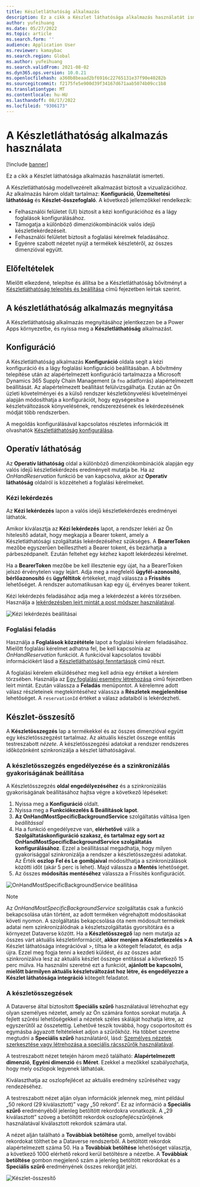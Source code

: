 ```yaml
---
title: Készletláthatóság alkalmazás
description: Ez a cikk a Készlet láthatósága alkalmazás használatát ismerteti.
author: yufeihuang
ms.date: 05/27/2022
ms.topic: article
ms.search.form: ''
audience: Application User
ms.reviewer: kamaybac
ms.search.region: Global
ms.author: yufeihuang
ms.search.validFrom: 2021-08-02
ms.dyn365.ops.version: 10.0.21
ms.openlocfilehash: a360b8beaad2bf6916c22765131e37f90e40282b
ms.sourcegitcommit: f2175fe5e900d39f34167d671aab5074b09cc1b8
ms.translationtype: MT
ms.contentlocale: hu-HU
ms.lasthandoff: 08/17/2022
ms.locfileid: "9306173"
---
```

# <a name="use-the-inventory-visibility-app"></a>A Készletláthatóság alkalmazás használata

[!include [banner](../includes/banner.md)]


Ez a cikk a Készlet láthatósága alkalmazás használatát ismerteti.

A Készletláthatóság modellvezérelt alkalmazást biztosít a vizualizációhoz. Az alkalmazás három oldalt tartalmaz: **Konfiguráció**, **Üzemeltetési láthatóság** és **Készlet-összefoglaló**. A következő jellemzőkkel rendelkezik:

- Felhasználói felületet (UI) biztosít a kézi konfigurációhoz és a lágy foglalások konfigurálásához.
- Támogatja a különböző dimenziókombinációk valós idejű készletlekérdezéseit.
- Felhasználói felületet biztosít a foglalási kérelmek feladásához.
- Egyénre szabott nézetet nyújt a termékek készletéről, az összes dimenzióval együtt.

## <a name="prerequisites"></a>Előfeltételek

Mielőtt elkezdené, telepítse és állítsa be a Készletláthatóság bővítményt a [Készletláthatóság telepítés és beállítása](inventory-visibility-setup.md) című fejezetben leírtak szerint.

## <a name="open-the-inventory-visibility-app"></a>A készletláthatóság alkalmazás megnyitása

A Készletláthatóság alkalmazás megnyitásához jelentkezzen be a Power Apps környezetbe, és nyissa meg a **Készletláthatóság** alkalmazást.

## <a name="configuration"></a><a name="configuration"></a>Konfiguráció

A Készletláthatóság alkalmazás **Konfiguráció** oldala segít a kézi konfiguráció és a lágy foglalási konfiguráció beállításában. A bővítmény telepítése után az alapértelmezett konfiguráció tartalmazza a Microsoft Dynamics 365 Supply Chain Management (a `fno` adatforrás) alapértelmezett beállítását. Az alapértelmezett beállítást felülvizsgálhatja. Ezután az Ön üzleti követelményei és a külső rendszer készletkönyvelési követelményei alapján módosíthatja a konfigurációt, hogy egységesítse a készletváltozások könyvelésének, rendszerezésének és lekérdezésének módját több rendszerben.

A megoldás konfigurálásával kapcsolatos részletes információk itt olvashatók [Készletláthatóság konfigurálása](inventory-visibility-configuration.md).

## <a name="operational-visibility"></a>Operatív láthatóság

Az **Operatív láthatóság** oldal a különböző dimenziókombinációk alapján egy valós idejű készletlekérdezés eredményeit mutatja be. Ha az *OnHandReservation* funkció be van kapcsolva, akkor az **Operatív láthatóság** oldalról is közzéteheti a foglalási kérelmeket.

### <a name="on-hand-query"></a>Kézi lekérdezés

Az **Kézi lekérdezés** lapon a valós idejű készletlekérdezés eredményei láthatók.

Amikor kiválasztja az **Kézi lekérdezés** lapot, a rendszer lekéri az Ön hitelesítő adatait, hogy megkapja a Bearer tokent, amely a Készletláthatósági szolgáltatás lekérdezéséhez szükséges. A **BearerToken** mezőbe egyszerűen beillesztheti a Bearer tokent, és bezárhatja a párbeszédpanelt. Ezután feltehet egy kézhez kapott lekérdezési kérelmet.

Ha a **BearerToken** mezőbe be kell illesztenie egy újat, ha a BearerToken jelszó érvénytelen vagy lejárt. Adja meg a megfelelő **ügyfél-azonosító**, **bérlőazonosító** és **ügyféltitok** értékeket, majd válassza a **Frissítés** lehetőséget. A rendszer automatikusan kap egy új, érvényes bearer tokent.

Kézi lekérdezés feladásához adja meg a lekérdezést a kérés törzsében. Használja a [lekérdezésben leírt mintát a post módszer használatával](inventory-visibility-api.md#query-with-post-method).

![Kézi lekérdezés beállításai](media/inventory-visibility-query-settings.png "Kézi lekérdezés beállításai")

### <a name="reservation-posting"></a>Foglalási feladás

Használja a **Foglalások közzététele** lapot a foglalási kérelem feladásához. Mielőtt foglalási kérelmet adhatna fel, be kell kapcsolnia az *OnHandReservation* funkciót. A funkcióval kapcsolatos további információkért lásd a [Készletláthatósági fenntartások](inventory-visibility-reservations.md) című részt.

A foglalási kérelem elküldéséhez meg kell adnia egy értéket a kérelem törzsében. Használja az [Egy foglalási esemény létrehozása](inventory-visibility-api.md#create-one-reservation-event) című fejezetben leírt mintát. Ezután válassza a **Feladás** menüpontot. A kérelemre adott válasz részleteinek megtekintéséhez válassza a **Részletek megjelenítése** lehetőséget. A `reservationId` értéket a válasz adataiból is lekérdezheti.

## <a name="inventory-summary"></a><a name="inventory-summary"></a>Készlet-összesítő

A **Készletösszegzés** lap a termékekkel és az összes dimenzióval együtt egy készletösszegzést tartalmaz. Az aktuális készlet összege entitás testreszabott *nézete*. A készletösszegzési adatokat a rendszer rendszeres időközönként szinkronizálja a készlet láthatóságával.

### <a name="enable-the-inventory-summary-and-set-the-synchronization-frequency"></a>A készletösszegzés engedélyezése és a szinkronizálás gyakoriságának beállítása

A Készletösszegzés **oldal engedélyezéséhez** és a szinkronizálás gyakoriságának beállításához hajtsa végre a következő lépéseket:

1. Nyissa meg a **Konfiguráció** oldalt.
1. Nyissa meg a **Funkciókezelés & Beállítások lapot**.
1. **Az OnHandMostSpecificBackgroundService** szolgáltatás váltása Igen *beállítással*
1. Ha a funkció engedélyezve van, **elérhetővé** válik a **Szolgáltatáskonfiguráció szakasz, és tartalmaz egy sort az OnHandMostSpecificBackgroundService szolgáltatás konfigurálásához**. Ezzel a beállítással megadhatja, hogy milyen gyakorisággal szinkronizálja a rendszer a készletösszegzési adatokat. Az Érték **oszlop** **Fel és Le** **gombjaival** módosíthatja a szinkronizálások közötti időt (akár 5 perc is lehet). Majd válassza a **Mentés** lehetőséget.
1. Az összes **módosítás mentéséhez** válassza a Frissítés konfigurációt.

![OnHandMostSpecificBackgroundService beállítása](media/inventory-visibility-ohms-freq.PNG "OnHandMostSpecificBackgroundService beállítása")

> [!NOTE]
> Az *OnHandMostSpecificBackgroundService* szolgáltatás csak a funkció bekapcsolása után történt, az adott terméken végrehajtott módosításokat követi nyomon. A szolgáltatás bekapcsolása óta nem módosult termékek adatai nem szinkronizálódnak a készletszolgáltatás gyorsítótára és a környezet Dataverse között. Ha a **Készletösszegző** lap nem mutatja az összes várt aktuális készletinformációt, **akkor menjen a Készletkezelés > A** Készlet láthatósága integrációval >, tiltsa le a kötegelt feladatot, és adja újra. Ezzel meg fogja tenni a kezdeti küldést, *és* az összes adat szinkronizálva lesz az aktuális készlet összege entitással a következő 15 perc múlva. Ha használni szeretné ezt a funkciót, **ajánlott be kapcsolni, mielőtt bármilyen aktuális készletváltozást hoz létre, és engedélyezze a Készlet láthatósága integráció** kötegelt feladatot.

### <a name="work-with-the-inventory-summary"></a>A készletösszegzések

A Dataverse által biztosított **Speciális szűrő** használatával létrehozhat egy olyan személyes nézetet, amely az Ön számára fontos sorokat mutatja. A fejlett szűrési lehetőségekkel a nézetek széles skáláját hozhatja létre, az egyszerűtől az összetettig. Lehetővé teszik továbbá, hogy csoportosított és egymásba ágyazott feltételeket adjon a szűrőkhöz. Ha többet szeretne megtudni a **Speciális szűrő** használatáról, lásd: [Személyes nézetek szerkesztése vagy létrehozása a speciális rácsszűrők használatával](/powerapps/user/grid-filters-advanced).

A testreszabott nézet tetején három mező található: **Alapértelmezett dimenzió**, **Egyéni dimenzió** és **Méret**. Ezekkel a mezőkkel szabályozhatja, hogy mely oszlopok legyenek láthatóak.

Kiválaszthatja az oszlopfejlécet az aktuális eredmény szűréséhez vagy rendezéséhez.

A testreszabott nézet alján olyan információk jelennek meg, mint például „50 rekord (29 kiválasztott)” vagy „50 rekord”. Ez az információ a **Speciális szűrő** eredményéből jelenleg betöltött rekordokra vonatkozik. A „29 kiválasztott” szöveg a betöltött rekordok oszlopfejlécszűrőjének használatával kiválasztott rekordok számára utal.

A nézet alján található a **Továbbiak betöltése** gomb, amellyel további rekordokat tölthet be a Dataverse rendszerből. A betöltött rekordok alapértelmezett száma 50. Ha a **Továbbiak betöltése** lehetőséget választja, a következő 1000 elérhető rekord kerül betöltésre a nézetbe. A **Továbbiak betöltése** gombon megjelenő szám a jelenleg betöltött rekordokat és a **Speciális szűrő** eredményének összes rekordját jelzi.

![Készlet-összesítő](media/inventory-visibility-onhand-list.png "Készlet összegzése")
